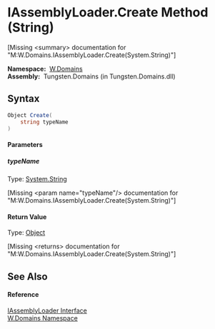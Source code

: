 IAssemblyLoader.Create Method (String)
======================================
  
[Missing &lt;summary> documentation for "M:W.Domains.IAssemblyLoader.Create(System.String)"]


  **Namespace:**  [W.Domains][1]  
  **Assembly:**  Tungsten.Domains (in Tungsten.Domains.dll)

Syntax
------

```csharp
Object Create(
	string typeName
)
```

#### Parameters

##### *typeName*
Type: [System.String][2]  

[Missing &lt;param name="typeName"/> documentation for "M:W.Domains.IAssemblyLoader.Create(System.String)"]


#### Return Value
Type: [Object][3]  

[Missing &lt;returns> documentation for "M:W.Domains.IAssemblyLoader.Create(System.String)"]


See Also
--------

#### Reference
[IAssemblyLoader Interface][4]  
[W.Domains Namespace][1]  

[1]: ../README.md
[2]: http://msdn.microsoft.com/en-us/library/s1wwdcbf
[3]: http://msdn.microsoft.com/en-us/library/e5kfa45b
[4]: README.md
[5]: ../../_icons/Help.png